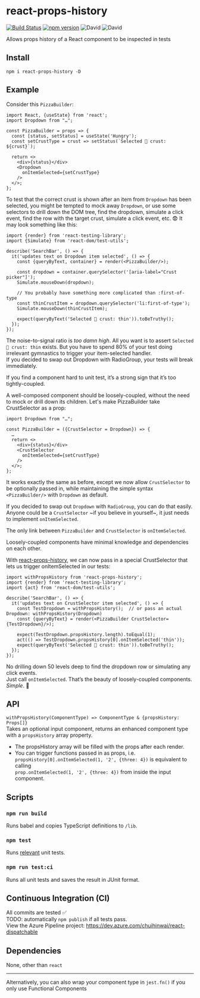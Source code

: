 # react-props-history
[![Build Status](https://dev.azure.com/EdmondChuiHW/react-props-history/_apis/build/status/EdmondChuiHW.react-props-history?branchName=master)](https://dev.azure.com/EdmondChuiHW/react-props-history/_build/latest?definitionId=3&branchName=master)
[![npm version](https://badge.fury.io/js/react-props-history.svg)](https://badge.fury.io/js/react-props-history)
![David](https://img.shields.io/david/EdmondChuiHW/react-props-history.svg)
![David](https://img.shields.io/david/dev/EdmondChuiHW/react-props-history.svg)

Allows props history of a React component to be inspected in tests

## Install
`npm i react-props-history -D`

## Example
Consider this `PizzaBuilder`:
```
import React, {useState} from 'react';
import Dropdown from "…";

const PizzaBuilder = props => {
  const [status, setStatus] = useState('Hungry');
  const setCrustType = crust => setStatus(`Selected 🍕 crust: ${crust}`);

  return <>
    <div>{status}</div>
    <Dropdown
      onItemSelected={setCrustType}
    />
  </>;
};
```
To test that the correct crust is shown after an item from `Dropdown` has been selected, you might be tempted to mock away `Dropdown`, or use some selectors to drill down the DOM tree, find the dropdown, simulate a click event, find the row with the target crust, simulate a click event, etc. 😨 It may look something like this: 
```
import {render} from 'react-testing-library';
import {Simulate} from 'react-dom/test-utils';

describe('SearchBar', () => {
  it('updates text on Dropdown item selected', () => {
    const {queryByText, container} = render(<PizzaBuilder/>);
    
    const dropdown = container.querySelector('[aria-label="Crust picker"]');
    Simulate.mouseDown(dropdown);
    
    // You probably have something more complicated than :first-of-type
    const thinCrustItem = dropdown.querySelector('li:first-of-type');
    Simulate.mouseDown(thinCrustItem);

    expect(queryByText('Selected 🍕 crust: thin')).toBeTruthy();
  });
});
```
The noise-to-signal ratio is _too damn high_. All you want is to assert `Selected 🍕 crust: thin` exists. But you have to spend 80% of your test doing irrelevant gymnastics to trigger your item-selected handler.  
If you decided to swap out Dropdown with RadioGroup, your tests will break immediately.

If you find a component hard to unit test, it’s a strong sign that it’s too tightly-coupled.

A well-composed component should be loosely-coupled, without the need to mock or drill down its children. Let's make PizzaBuilder take CrustSelector as a prop:
```
import Dropdown from "…";

const PizzaBuilder = ({CrustSelector = Dropdown}) => {
  …
  return <>
    <div>{status}</div>
    <CrustSelector
      onItemSelected={setCrustType}
    />
  </>;
};
```
It works exactly the same as before, except we now allow `CrustSelector` to be optionally passed in, while maintaining the simple syntax `<PizzaBuilder/>` with `Dropdown` as default.

If you decided to swap out `Dropdown` with `RadioGroup`, you can do that easily. Anyone could be a `CrustSelector` ~if you believe in yourself~, it just needs to implement `onItemSelected`.

The only link between `PizzaBuilder` and `CrustSelector` is `onItemSelected`.

Loosely-coupled components have minimal knowledge and dependencies on each other.

With [react-props-history](https://github.com/EdmondChuiHW/react-props-history), we can now pass in a special CrustSelector that lets us trigger onItemSelected in our tests:
```
import withPropsHistory from 'react-props-history';
import {render} from 'react-testing-library';
import {act} from 'react-dom/test-utils';

describe('SearchBar', () => {
  it('updates text on CrustSelector item selected', () => {
    const TestDropdown = withPropsHistory();  // or pass an actual Dropdown: withPropsHistory(Dropdown)
    const {queryByText} = render(<PizzaBuilder CrustSelector={TestDropdown}/>);

    expect(TestDropdown.propsHistory.length).toEqual(1);
    act(() => TestDropdown.propsHistory[0].onItemSelected('thin'));
    expect(queryByText('Selected 🍕 crust: thin')).toBeTruthy();
  });
});
```
No drilling down 50 levels deep to find the dropdown row or simulating any click events.  
Just call `onItemSelected`. That’s the beauty of loosely-coupled components.  
_Simple_. 🍻

## API
`withPropsHistory(ComponentType) => ComponentType & {propsHistory: Props[]}`  
Takes an optional input component, returns an enhanced component type with a `propsHistory` array property.  
* The propsHistory array will be filled with the props after each render.
* You can trigger functions passed in as props, i.e.  
`propsHistory[0].onItemSelected(1, '2', {three: 4})` is equivalent to calling  
`prop.onItemSelected(1, '2', {three: 4})` from inside the input component.

## Scripts
### `npm run build`
Runs babel and copies TypeScript definitions to `/lib`.  

### `npm test`
Runs [relevant](https://jestjs.io/docs/en/cli#watch) unit tests.  

### `npm run test:ci`
Runs all unit tests and saves the result in JUnit format.  

## Continuous Integration (CI)
All commits are tested ✅  
TODO: automatically `npm publish` if all tests pass.  
View the Azure Pipeline project: https://dev.azure.com/chuihinwai/react-dispatchable

## Dependencies
None, other than `react`

--------
Alternatively, you can also wrap your component type in `jest.fn()` if you only use Functional Components
